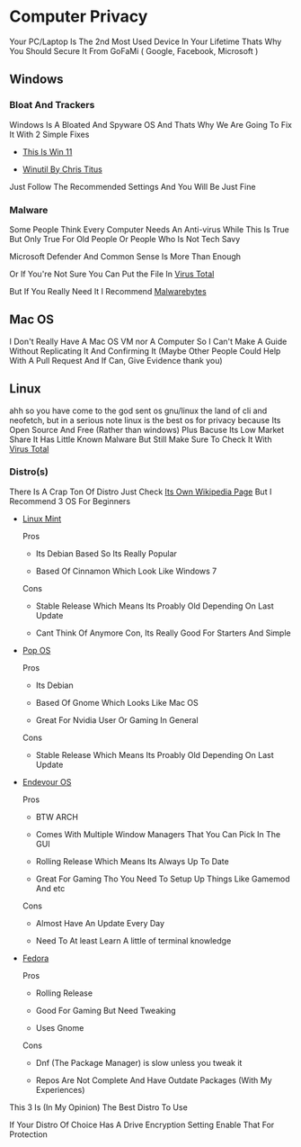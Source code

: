 # Computer Privacy

Your PC/Laptop Is The 2nd Most Used Device In Your Lifetime Thats Why You Should Secure It From GoFaMi ( Google, Facebook, Microsoft )

## Windows

### Bloat And Trackers

Windows Is A Bloated And Spyware OS And Thats Why We Are Going To Fix It With 2 Simple Fixes

- [This Is Win 11](https://github.com/builtbybel/ThisIsWin11)

- [Winutil By Chris Titus](https://github.com/ChrisTitusTech/winutil)

Just Follow The Recommended Settings And You Will Be Just Fine 

### Malware

Some People Think Every Computer Needs An Anti-virus While This Is True But Only True For Old People Or People Who Is Not Tech Savy

Microsoft Defender And Common Sense Is More Than Enough

Or If You're Not Sure You Can Put the File In [Virus Total](https://www.virustotal.com/gui/home/upload)

But If You Really Need It I Recommend [Malwarebytes](https://www.malwarebytes.com/)  

## Mac OS

I Don't Really Have A Mac OS VM nor A Computer So I Can't Make  A Guide Without Replicating It And Confirming It (Maybe Other People Could Help With A Pull Request And If Can, Give Evidence thank you)

## Linux

ahh so you have come to the god sent os gnu/linux the land of cli and neofetch, but in a serious note linux is the best os for privacy because Its Open Source And Free (Rather than windows) Plus Bacuse Its Low Market Share It Has Little Known Malware But Still Make Sure To Check It With [Virus Total](https://www.virustotal.com/gui/home/upload) 

### Distro(s)

There Is A Crap Ton Of Distro Just Check [Its Own Wikipedia Page](https://en.wikipedia.org/wiki/List_of_Linux_distributions) But I Recommend 3 OS For Beginners

- [Linux Mint](https://linuxmint.com/) 
  
  Pros
  
  - Its Debian Based So Its Really Popular
  
  - Based Of Cinnamon Which Look Like Windows 7
  
  Cons
  
  - Stable Release Which Means Its Proably Old Depending On Last Update
  
  - Cant Think Of Anymore Con, Its Really Good For Starters And Simple

- [Pop OS](https://pop.system76.com/) 
  
  Pros
  
  - Its Debian
  
  - Based Of Gnome Which Looks Like Mac OS
  
  - Great For Nvidia User Or Gaming In General
  
  Cons
  
  - Stable Release Which Means Its Proably Old Depending On Last Update

- [Endevour OS](https://endeavouros.com/)
  
  Pros
  
  - BTW ARCH
  
  - Comes With Multiple Window Managers That You Can Pick In The GUI
  
  - Rolling Release Which Means Its Always Up To Date
  
  - Great For Gaming Tho You Need To Setup Up Things Like Gamemod And etc
  
  Cons
  
  - Almost Have An Update Every Day
  
  - Need To At least Learn A little of terminal knowledge

- [Fedora](https://getfedora.org/) 
  
  Pros
  
  - Rolling Release
  
  - Good For Gaming But Need Tweaking
  
  - Uses Gnome
  
  Cons
  
  - Dnf (The Package Manager) is slow unless you tweak it
  
  - Repos Are Not Complete And Have Outdate Packages (With My Experiences)

This 3 Is (In My Opinion) The Best Distro To Use

If Your Distro Of Choice Has A Drive Encryption Setting Enable That For Protection


